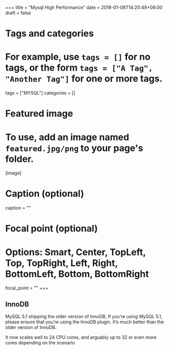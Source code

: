 +++
title = "Mysql High Performance"
date = 2018-01-08T14:20:48+08:00
draft = false

# Tags and categories
# For example, use `tags = []` for no tags, or the form `tags = ["A Tag", "Another Tag"]` for one or more tags.
tags = ["MYSQL"]
categories = []

# Featured image
# To use, add an image named `featured.jpg/png` to your page's folder. 
[image]
  # Caption (optional)
  caption = ""

  # Focal point (optional)
  # Options: Smart, Center, TopLeft, Top, TopRight, Left, Right, BottomLeft, Bottom, BottomRight
  focal_point = ""
+++


## InnoDB

MySQL 5.1 shipping the older version of InnoDB, If you’re using MySQL 5.1, please ensure that you’re using the InnoDB
plugin. It’s much better than the older version of InnoDB.

It now scales well to 24 CPU cores, and arguably up to 32 or
even more cores depending on the scenario